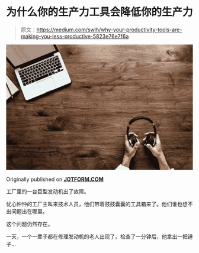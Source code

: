# 为什么你的生产力工具会降低你的生产力

> 原文：<https://medium.com/swlh/why-your-productivity-tools-are-making-you-less-productive-5823e76e7f6a>

![](img/38689ab3a6e87ad73a3dc9d76394e703.png)

Originally published on [**JOTFORM.COM**](http://jotform.com)

工厂里的一台巨型发动机出了故障。

忧心忡忡的工厂主叫来技术人员，他们带着鼓鼓囊囊的工具箱来了。他们谁也想不出问题出在哪里。

这个问题仍然存在。

一天，一个一辈子都在修理发动机的老人出现了。检查了一分钟后，他拿出一把锤子…